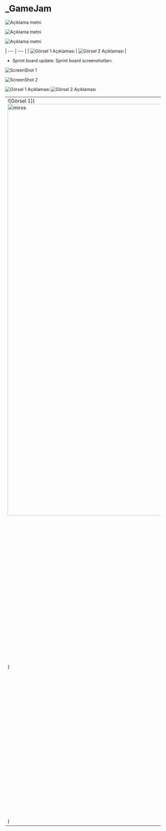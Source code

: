 # _GameJam

![Açıklama metni](https://cdn.discordapp.com/attachments/1250405114477416525/1259564074023256175/recoil.gif?ex=668c23f4&is=668ad274&hm=da7d39d909cf7d1a3eefefc5aff689c068f37fbcddd67dab7d0a8d949efbd983&)


![Açıklama metni](<img width="948" alt="Ekran Resmi 2024-07-07 20 44 47" src="https://github.com/ozllemd/_GameJam/assets/159573862/6e1fd7c9-81ae-41d0-83f5-715588380056">
)



![Açıklama metni](<img width="1333" alt="miros" src="https://github.com/ozllemd/_GameJam/assets/159573862/3494bead-e16d-4072-9fb0-58275d5de85d">)



| --- | --- |
| ![Görsel 1 Açıklaması](<img width="1333" alt="miros" src="https://github.com/ozllemd/_GameJam/assets/159573862/d869fe56-6219-4a43-9731-714ca7471a5b">
) | ![Görsel 2 Açıklaması](images/image2.png) |


* Sprint board update: Sprint board screenshotları:

![ScreenShot 1](<img width="1333" alt="miros" src="https://github.com/OgyaDev/Unity42/assets/159573862/459e85fc-3310-4a3c-aed9-beb2534be49f">
)

![ScreenShot 2](<img width="948" alt="board" src="https://github.com/OgyaDev/Unity42/assets/159573862/8af53294-2168-4b46-935a-e860938e0729">
)


![Görsel 1 Açıklaması](<img width="1333" alt="miros" src="https://github.com/ozllemd/_GameJam/assets/159573862/3494bead-e16d-4072-9fb0-58275d5de85d">
)
![Görsel 2 Açıklaması](<img width="948" alt="board" src="https://github.com/ozllemd/_GameJam/assets/159573862/614dc0cd-28e8-44ac-8d6c-a1aae067419a">
)



| | |
| --- | --- |
| ![Görsel 1](<img width="1333" alt="miros" src="https://github.com/ozllemd/_GameJam/assets/159573862/ecb84315-add7-4ced-839b-80ce47ed3d99">
) | ![Görsel 2](<img width="948" alt="board" src="https://github.com/ozllemd/_GameJam/assets/159573862/b9c909a7-c809-4d59-91b1-afc5e1f6c5d1">
) |
